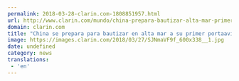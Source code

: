 ```yaml
---
permalink: 2018-03-28-clarin.com-1808851957.html
url: http://www.clarin.com/mundo/china-prepara-bautizar-alta-mar-primer-portaaviones_0_BJCvSVY5z.html
domain: clarin.com
title: "China se prepara para bautizar en alta mar a su primer portaaviones"
image: https://images.clarin.com/2018/03/27/SJNmaVF9f_600x338__1.jpg
date: undefined
category: news
translations: 
 - 'en'
---
```


